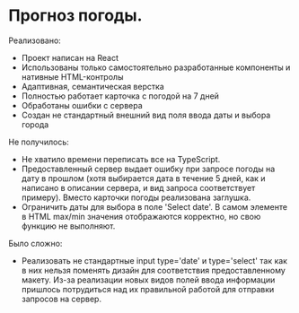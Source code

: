 # Прогноз погоды.

Реализовано:
* Проект написан на React
* Использованы только самостоятельно разработанные компоненты и нативные HTML-контролы
* Адаптивная, семантическая верстка
* Полностью работает карточка с погодой на 7 дней
* Обработаны ошибки с сервера
* Создан не стандартный внешний вид поля ввода даты и выбора города

Не получилось: 
* Не хватило времени переписать все на TypeScript.
* Предоставленный сервер выдает ошибку при запросе погоды на дату в прошлом (хотя выбирается дата в течение 5 дней, как и написано в описании сервера, и вид запроса соответствует примеру). Вместо карточки погоды реализована заглушка.
* Ограничить даты для выбора в поле 'Select date'. В самом элементе в HTML max/min значения отображаются корректно, но свою функцию  не выполняют.


Было сложно:
* Реализовать не стандартные input type='date' и type='select' так как в них нельзя поменять дизайн для соответствия предоставленному макету. Из-за реализации новых видов полей ввода информации пришлось потрудиться над их правильной работой для отправки запросов на сервер.

